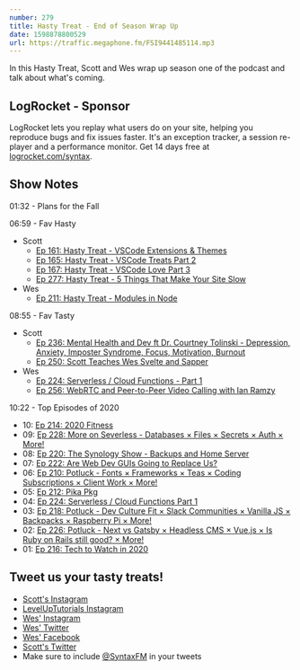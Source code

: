 ```yaml
---
number: 279
title: Hasty Treat - End of Season Wrap Up
date: 1598878800529
url: https://traffic.megaphone.fm/FSI9441485114.mp3
---
```


In this Hasty Treat, Scott and Wes wrap up season one of the podcast and talk about what's coming.

## LogRocket - Sponsor
LogRocket lets you replay what users do on your site, helping you reproduce bugs and fix issues faster. It's an exception tracker, a session re-player and a performance monitor. Get 14 days free at [logrocket.com/syntax](https://logrocket.com/syntax).

## Show Notes

01:32 - Plans for the Fall

06:59 - Fav Hasty
* Scott
  * [Ep 161: Hasty Treat - VSCode Extensions & Themes](https://syntax.fm/show/161/hasty-treat-vscode-extensions-and-themes)
  * [Ep 165: Hasty Treat - VSCode Treats Part 2](https://syntax.fm/show/165/hasty-treat-vscode-treats-part-2)
  * [Ep 167: Hasty Treat - VSCode Love Part 3](https://syntax.fm/show/167/hasty-treat-vscode-love-part-3)
  * [Ep 277: Hasty Treat - 5 Things That Make Your Site Slow](https://syntax.fm/show/239/hasty-treat-5-things-that-make-your-site-slow)
* Wes
  * [Ep 211: Hasty Treat - Modules in Node](https://syntax.fm/show/211/hasty-treat-modules-in-node)

08:55 - Fav Tasty
* Scott
  * [Ep 236: Mental Health and Dev ft Dr. Courtney Tolinski - Depression, Anxiety, Imposter Syndrome, Focus, Motivation, Burnout](https://syntax.fm/show/236/mental-health-and-dev-ft-dr-courtney-tolinski-depression-anxiety-imposter-syndrome-focus-motivation-burnout)
  * [Ep 250: Scott Teaches Wes Svelte and Sapper](https://syntax.fm/show/250/scott-teaches-wes-svelte-and-sapper)
* Wes
  * [Ep 224: Serverless / Cloud Functions - Part 1](https://syntax.fm/show/224/serverless-cloud-functions-part-1)
  * [Ep 256: WebRTC and Peer-to-Peer Video Calling with Ian Ramzy](https://syntax.fm/show/256/webrtc-and-peer-to-peer-video-calling-with-ian-ramzy)

10:22 - Top Episodes of 2020
* 10: [Ep 214: 2020 Fitness](https://syntax.fm/show/214/2020-fitness)
* 09: [Ep 228: More on Severless - Databases × Files × Secrets × Auth × More!](https://syntax.fm/show/228/more-on-severless-databases-files-secrets-auth-more)
* 08: [Ep 220: The Synology Show - Backups and Home Server](https://syntax.fm/show/220/the-synology-show-backups-and-home-server)
* 07: [Ep 222: Are Web Dev GUIs Going to Replace Us?](https://syntax.fm/show/222/are-web-dev-guis-going-to-replace-us)
* 06: [Ep 210: Potluck - Fonts × Frameworks × Teas × Coding Subscriptions × Client Work × More!](https://syntax.fm/show/210/potluck-fonts-frameworks-teas-coding-subscriptions-client-work-more)
* 05: [Ep 212: Pika Pkg](https://syntax.fm/show/212/pika-pkg)
* 04: [Ep 224: Serverless / Cloud Functions Part 1](https://syntax.fm/show/224/serverless-cloud-functions-part-1)
* 03: [Ep 218: Potluck - Dev Culture Fit × Slack Communities × Vanilla JS × Backpacks × Raspberry Pi × More!](https://syntax.fm/show/218/potluck-dev-culture-fit-slack-communities-vanilla-js-backpacks-raspberry-pi-more)
* 02: [Ep 226: Potluck - Next vs Gatsby × Headless CMS × Vue.js × Is Ruby on Rails still good? × More!](https://syntax.fm/show/226/potluck-next-vs-gatsby-headless-cms-vue-js-is-ruby-on-rails-still-good-more)
* 01: [Ep 216: Tech to Watch in 2020](https://syntax.fm/show/216/tech-to-watch-in-2020)

## Tweet us your tasty treats!
* [Scott's Instagram](https://www.instagram.com/stolinski/)
* [LevelUpTutorials Instagram](https://www.instagram.com/LevelUpTutorials/)
* [Wes' Instagram](https://www.instagram.com/wesbos/)
* [Wes' Twitter](https://twitter.com/wesbos)
* [Wes' Facebook](https://www.facebook.com/wesbos.developer)
* [Scott's Twitter](https://twitter.com/stolinski)
* Make sure to include [@SyntaxFM](https://twitter.com/SyntaxFM) in your tweets